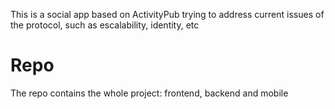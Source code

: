 This is a social app based on ActivityPub trying to address current issues of the protocol, such as escalability, identity, etc

# Repo
The repo contains the whole project: frontend, backend and mobile
